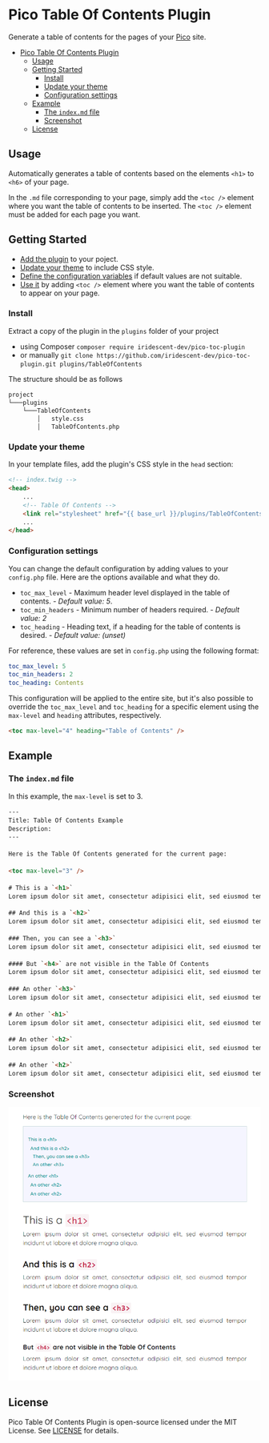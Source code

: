 
# Pico Table Of Contents Plugin

Generate a table of contents for the pages of your [Pico](http://picocms.org) site.

- [Pico Table Of Contents Plugin](#pico-table-of-contents-plugin)
  - [Usage](#usage)
  - [Getting Started](#getting-started)
    - [Install](#install)
    - [Update your theme](#update-your-theme)
    - [Configuration settings](#configuration-settings)
  - [Example](#example)
    - [The `index.md` file](#the-indexmd-file)
    - [Screenshot](#screenshot)
  - [License](#license)

## Usage
Automatically generates a table of contents based on the elements `<h1>` to `<h6>` of your page.

In the `.md` file corresponding to your page, simply add the `<toc />` element where you want the table of contents to be inserted. The `<toc />` element must be added for each page you want.

## Getting Started
* [Add the plugin](#install) to your poject.
* [Update your theme](#update-your-theme) to include CSS style.
* [Define the configuration variables](#configuration-settings) if default values are not suitable.
* [Use it](#usage) by adding `<toc />` element where you want the table of contents to appear on your page.

### Install
Extract a copy of the plugin in the `plugins` folder of your project
* using Composer `composer require iridescent-dev/pico-toc-plugin`
* or manually `git clone https://github.com/iridescent-dev/pico-toc-plugin.git plugins/TableOfContents`
  
The structure should be as follows
```
project
└───plugins
    └───TableOfContents
        │   style.css
        │   TableOfContents.php
```

### Update your theme
In your template files, add the plugin's CSS style in the `head` section:

``` html
<!-- index.twig -->
<head>
    ...
    <!-- Table Of Contents -->
    <link rel="stylesheet" href="{{ base_url }}/plugins/TableOfContents/style.css">
    ...
</head>
```

### Configuration settings
You can change the default configuration by adding values to your `config.php` file. Here are the options available and what they do.
* `toc_max_level` - Maximum header level displayed in the table of contents. - *Default value: 5*.
* `toc_min_headers` - Minimum number of headers required. - *Default value: 2*
* `toc_heading` - Heading text, if a heading for the table of contents is desired. - *Default value: (unset)*

For reference, these values are set in `config.php` using the following format:

``` yml
toc_max_level: 5
toc_min_headers: 2
toc_heading: Contents
```

This configuration will be applied to the entire site, but it's also possible to override the `toc_max_level` and `toc_heading` for a specific element using the `max-level` and `heading` attributes, respectively.

``` html
<toc max-level="4" heading="Table of Contents" />
```

## Example
### The `index.md` file

In this example, the `max-level` is set to 3.

``` html
---
Title: Table Of Contents Example
Description: 
---

Here is the Table Of Contents generated for the current page:

<toc max-level="3" />

# This is a `<h1>`
Lorem ipsum dolor sit amet, consectetur adipisici elit, sed eiusmod tempor incidunt ut labore et dolore magna aliqua. 

## And this is a `<h2>`
Lorem ipsum dolor sit amet, consectetur adipisici elit, sed eiusmod tempor incidunt ut labore et dolore magna aliqua. 

### Then, you can see a `<h3>`
Lorem ipsum dolor sit amet, consectetur adipisici elit, sed eiusmod tempor incidunt ut labore et dolore magna aliqua. 

#### But `<h4>` are not visible in the Table Of Contents
Lorem ipsum dolor sit amet, consectetur adipisici elit, sed eiusmod tempor incidunt ut labore et dolore magna aliqua. 

### An other `<h3>`
Lorem ipsum dolor sit amet, consectetur adipisici elit, sed eiusmod tempor incidunt ut labore et dolore magna aliqua. 

# An other `<h1>`
Lorem ipsum dolor sit amet, consectetur adipisici elit, sed eiusmod tempor incidunt ut labore et dolore magna aliqua. 

## An other `<h2>`
Lorem ipsum dolor sit amet, consectetur adipisici elit, sed eiusmod tempor incidunt ut labore et dolore magna aliqua. 

## An other `<h2>`
Lorem ipsum dolor sit amet, consectetur adipisici elit, sed eiusmod tempor incidunt ut labore et dolore magna aliqua. 

```

### Screenshot
<p align="center">
  <img src="Screenshot.png" title="Screenshot">
</p>


## License
Pico Table Of Contents Plugin is open-source licensed under the MIT License. See [LICENSE](LICENSE) for details.
